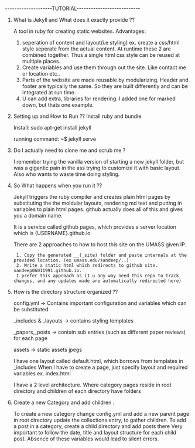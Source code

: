 --------------------TUTORIAL---------------------------

1. What is Jekyll and What does it exactly provide ??

	A tool in ruby for creating static websites. 
Advantages:
	1. seperation of content and layout(i.e styling) 
		ex. create a css/html style seperate from the actual content. 
		At runtime these 2 are combined together. Thus a single html css style can 
		be reused at multiple places.
	2. Create variables and use them through out the site. Like contact me or location etc.. 
	3. Parts of the website are made reusable by modularizing. Header and footer are typically the same. 
	So they are built differently and can be integrated at run time. 
	4. U can add extra, libraries for rendering. I added one for marked down, but thats one example.

2. Setting up and How to Run ??
    Install ruby and bundle

	Install: sudo apt-get install jekyll
	
	running command: ~$ jekyll serve

3. Do I actually need to clone me and scrub me ?

    I remember trying the vanilla version of starting a new jekyll folder, but was a gigantic pain in the ass trying to customize it
    with basic layout. Also who wants to waste time doing styling.

4. So What happens when you run it ??

	Jekyll triggers the ruby compiler and creates plain html pages by substituting the the moldular layouts,
	rendering md text and putting in variables to plain html pages. 
	github actually does all of this and gives you a domain name.

	It is a service called github pages, which provides a server location which is {USERNAME}.github.io

	There are 2 approaches to how to host this site on the UMASS given IP. 
		
		1. Copy the generated __(_site) folder and paste internals at the provided location. (ex umass.edu/sandeep/..)
		2. Write a static html which redirects to github site. sandeep06011991.github.io. 
		I prefer this approach as (1 u any way need this repo to track changes, and any updates made are automatically redirected here)

5. How is the directory structure organized ??

    config.yml -> Contains important configuration and variables which can be substituted
    
    _includes & _layouts -> contains styling templates
    
    _papers,_posts -> contain sub entries (such as different paper reviews) for each page
    
    assets ->  static assets jpegs

    I have one layout called default.html, which borrows from templates in _includes
    When I have to create a page, just specify layout and required variables
    ex. index.html

    I have a 2 level architecture. Where category pages reside in root directory
    and children of each directory have folders

6. Create a new Category and add children .

    To create a new category change config.yml and add a new parent page in root directory
    update the collections entry, to gather children.
    To add a post in a category, create a child directory and add posts there
    Very important to follow the date, title and layout structure for each child post.
    Absence of these variables would lead to silent errors. 
    


